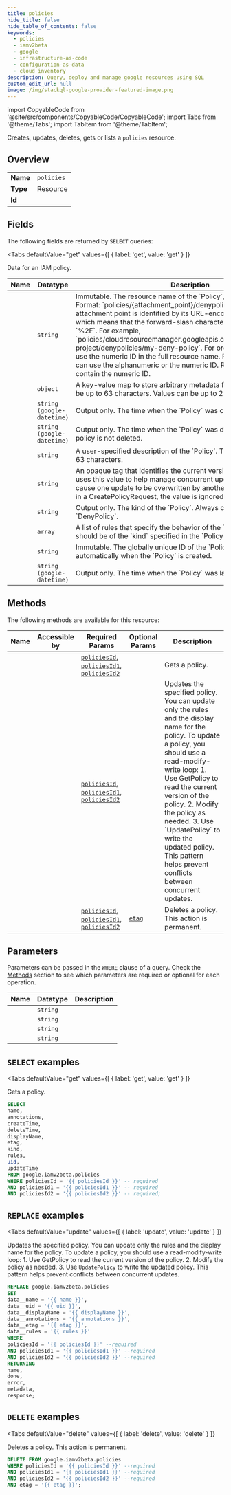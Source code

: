 ```yaml
--- 
title: policies
hide_title: false
hide_table_of_contents: false
keywords:
  - policies
  - iamv2beta
  - google
  - infrastructure-as-code
  - configuration-as-data
  - cloud inventory
description: Query, deploy and manage google resources using SQL
custom_edit_url: null
image: /img/stackql-google-provider-featured-image.png
---
```


import CopyableCode from '@site/src/components/CopyableCode/CopyableCode';
import Tabs from '@theme/Tabs';
import TabItem from '@theme/TabItem';

Creates, updates, deletes, gets or lists a <code>policies</code> resource.

## Overview
<table><tbody>
<tr><td><b>Name</b></td><td><code>policies</code></td></tr>
<tr><td><b>Type</b></td><td>Resource</td></tr>
<tr><td><b>Id</b></td><td><CopyableCode code="google.iamv2beta.policies" /></td></tr>
</tbody></table>

## Fields

The following fields are returned by `SELECT` queries:

<Tabs
    defaultValue="get"
    values={[
        { label: 'get', value: 'get' }
    ]}
>
<TabItem value="get">

Data for an IAM policy.

<table>
<thead>
    <tr>
    <th>Name</th>
    <th>Datatype</th>
    <th>Description</th>
    </tr>
</thead>
<tbody>
<tr>
    <td><CopyableCode code="name" /></td>
    <td><code>string</code></td>
    <td>Immutable. The resource name of the `Policy`, which must be unique. Format: `policies/&#123;attachment_point&#125;/denypolicies/&#123;policy_id&#125;` The attachment point is identified by its URL-encoded full resource name, which means that the forward-slash character, `/`, must be written as `%2F`. For example, `policies/cloudresourcemanager.googleapis.com%2Fprojects%2Fmy-project/denypolicies/my-deny-policy`. For organizations and folders, use the numeric ID in the full resource name. For projects, requests can use the alphanumeric or the numeric ID. Responses always contain the numeric ID.</td>
</tr>
<tr>
    <td><CopyableCode code="annotations" /></td>
    <td><code>object</code></td>
    <td>A key-value map to store arbitrary metadata for the `Policy`. Keys can be up to 63 characters. Values can be up to 255 characters.</td>
</tr>
<tr>
    <td><CopyableCode code="createTime" /></td>
    <td><code>string (google-datetime)</code></td>
    <td>Output only. The time when the `Policy` was created.</td>
</tr>
<tr>
    <td><CopyableCode code="deleteTime" /></td>
    <td><code>string (google-datetime)</code></td>
    <td>Output only. The time when the `Policy` was deleted. Empty if the policy is not deleted.</td>
</tr>
<tr>
    <td><CopyableCode code="displayName" /></td>
    <td><code>string</code></td>
    <td>A user-specified description of the `Policy`. This value can be up to 63 characters.</td>
</tr>
<tr>
    <td><CopyableCode code="etag" /></td>
    <td><code>string</code></td>
    <td>An opaque tag that identifies the current version of the `Policy`. IAM uses this value to help manage concurrent updates, so they do not cause one update to be overwritten by another. If this field is present in a CreatePolicyRequest, the value is ignored.</td>
</tr>
<tr>
    <td><CopyableCode code="kind" /></td>
    <td><code>string</code></td>
    <td>Output only. The kind of the `Policy`. Always contains the value `DenyPolicy`.</td>
</tr>
<tr>
    <td><CopyableCode code="rules" /></td>
    <td><code>array</code></td>
    <td>A list of rules that specify the behavior of the `Policy`. All of the rules should be of the `kind` specified in the `Policy`.</td>
</tr>
<tr>
    <td><CopyableCode code="uid" /></td>
    <td><code>string</code></td>
    <td>Immutable. The globally unique ID of the `Policy`. Assigned automatically when the `Policy` is created.</td>
</tr>
<tr>
    <td><CopyableCode code="updateTime" /></td>
    <td><code>string (google-datetime)</code></td>
    <td>Output only. The time when the `Policy` was last updated.</td>
</tr>
</tbody>
</table>
</TabItem>
</Tabs>

## Methods

The following methods are available for this resource:

<table>
<thead>
    <tr>
    <th>Name</th>
    <th>Accessible by</th>
    <th>Required Params</th>
    <th>Optional Params</th>
    <th>Description</th>
    </tr>
</thead>
<tbody>
<tr>
    <td><a href="#get"><CopyableCode code="get" /></a></td>
    <td><CopyableCode code="select" /></td>
    <td><a href="#parameter-policiesId"><code>policiesId</code></a>, <a href="#parameter-policiesId1"><code>policiesId1</code></a>, <a href="#parameter-policiesId2"><code>policiesId2</code></a></td>
    <td></td>
    <td>Gets a policy.</td>
</tr>
<tr>
    <td><a href="#update"><CopyableCode code="update" /></a></td>
    <td><CopyableCode code="replace" /></td>
    <td><a href="#parameter-policiesId"><code>policiesId</code></a>, <a href="#parameter-policiesId1"><code>policiesId1</code></a>, <a href="#parameter-policiesId2"><code>policiesId2</code></a></td>
    <td></td>
    <td>Updates the specified policy. You can update only the rules and the display name for the policy. To update a policy, you should use a read-modify-write loop: 1. Use GetPolicy to read the current version of the policy. 2. Modify the policy as needed. 3. Use `UpdatePolicy` to write the updated policy. This pattern helps prevent conflicts between concurrent updates.</td>
</tr>
<tr>
    <td><a href="#delete"><CopyableCode code="delete" /></a></td>
    <td><CopyableCode code="delete" /></td>
    <td><a href="#parameter-policiesId"><code>policiesId</code></a>, <a href="#parameter-policiesId1"><code>policiesId1</code></a>, <a href="#parameter-policiesId2"><code>policiesId2</code></a></td>
    <td><a href="#parameter-etag"><code>etag</code></a></td>
    <td>Deletes a policy. This action is permanent.</td>
</tr>
</tbody>
</table>

## Parameters

Parameters can be passed in the `WHERE` clause of a query. Check the [Methods](#methods) section to see which parameters are required or optional for each operation.

<table>
<thead>
    <tr>
    <th>Name</th>
    <th>Datatype</th>
    <th>Description</th>
    </tr>
</thead>
<tbody>
<tr id="parameter-policiesId">
    <td><CopyableCode code="policiesId" /></td>
    <td><code>string</code></td>
    <td></td>
</tr>
<tr id="parameter-policiesId1">
    <td><CopyableCode code="policiesId1" /></td>
    <td><code>string</code></td>
    <td></td>
</tr>
<tr id="parameter-policiesId2">
    <td><CopyableCode code="policiesId2" /></td>
    <td><code>string</code></td>
    <td></td>
</tr>
<tr id="parameter-etag">
    <td><CopyableCode code="etag" /></td>
    <td><code>string</code></td>
    <td></td>
</tr>
</tbody>
</table>

## `SELECT` examples

<Tabs
    defaultValue="get"
    values={[
        { label: 'get', value: 'get' }
    ]}
>
<TabItem value="get">

Gets a policy.

```sql
SELECT
name,
annotations,
createTime,
deleteTime,
displayName,
etag,
kind,
rules,
uid,
updateTime
FROM google.iamv2beta.policies
WHERE policiesId = '{{ policiesId }}' -- required
AND policiesId1 = '{{ policiesId1 }}' -- required
AND policiesId2 = '{{ policiesId2 }}' -- required;
```
</TabItem>
</Tabs>


## `REPLACE` examples

<Tabs
    defaultValue="update"
    values={[
        { label: 'update', value: 'update' }
    ]}
>
<TabItem value="update">

Updates the specified policy. You can update only the rules and the display name for the policy. To update a policy, you should use a read-modify-write loop: 1. Use GetPolicy to read the current version of the policy. 2. Modify the policy as needed. 3. Use `UpdatePolicy` to write the updated policy. This pattern helps prevent conflicts between concurrent updates.

```sql
REPLACE google.iamv2beta.policies
SET 
data__name = '{{ name }}',
data__uid = '{{ uid }}',
data__displayName = '{{ displayName }}',
data__annotations = '{{ annotations }}',
data__etag = '{{ etag }}',
data__rules = '{{ rules }}'
WHERE 
policiesId = '{{ policiesId }}' --required
AND policiesId1 = '{{ policiesId1 }}' --required
AND policiesId2 = '{{ policiesId2 }}' --required
RETURNING
name,
done,
error,
metadata,
response;
```
</TabItem>
</Tabs>


## `DELETE` examples

<Tabs
    defaultValue="delete"
    values={[
        { label: 'delete', value: 'delete' }
    ]}
>
<TabItem value="delete">

Deletes a policy. This action is permanent.

```sql
DELETE FROM google.iamv2beta.policies
WHERE policiesId = '{{ policiesId }}' --required
AND policiesId1 = '{{ policiesId1 }}' --required
AND policiesId2 = '{{ policiesId2 }}' --required
AND etag = '{{ etag }}';
```
</TabItem>
</Tabs>
